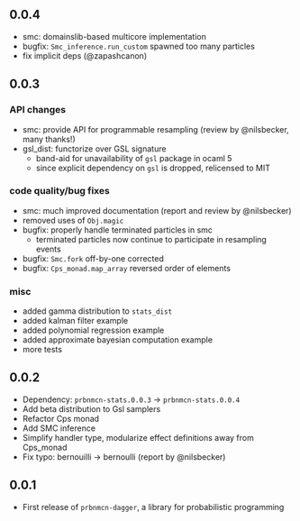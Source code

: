 ## 0.0.4

- smc: domainslib-based multicore implementation
- bugfix: `Smc_inference.run_custom` spawned too many particles
- fix implicit deps (@zapashcanon)

## 0.0.3

### API changes
- smc: provide API for programmable resampling (review by @nilsbecker, many thanks!)
- gsl_dist: functorize over GSL signature
  - band-aid for unavailability of `gsl` package in ocaml 5
  - since explicit dependency on `gsl` is dropped, relicensed to MIT

### code quality/bug fixes
- smc: much improved documentation (report and review by @nilsbecker)
- removed uses of `Obj.magic`
- bugfix: properly handle terminated particles in smc
  - terminated particles now continue to participate in resampling events
- bugfix: `Smc.fork` off-by-one corrected
- bugfix: `Cps_monad.map_array` reversed order of elements

### misc
- added gamma distribution to `stats_dist`
- added kalman filter example
- added polynomial regression example
- added approximate bayesian computation example
- more tests

## 0.0.2
- Dependency: `prbnmcn-stats.0.0.3` -> `prbnmcn-stats.0.0.4`
- Add beta distribution to Gsl samplers
- Refactor Cps monad
- Add SMC inference
- Simplify handler type, modularize effect definitions away from Cps_monad
- Fix typo: bernouilli -> bernoulli (report by @nilsbecker)

## 0.0.1
- First release of `prbnmcn-dagger`, a library for probabilistic programming

